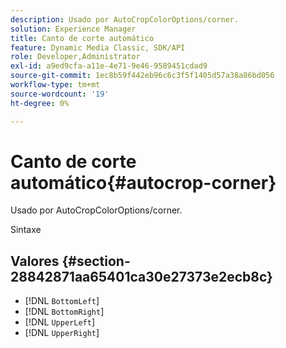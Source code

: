 ```yaml
---
description: Usado por AutoCropColorOptions/corner.
solution: Experience Manager
title: Canto de corte automático
feature: Dynamic Media Classic, SDK/API
role: Developer,Administrator
exl-id: a9ed9cfa-a11e-4e71-9e46-9589451cdad9
source-git-commit: 1ec8b59f442eb96c6c3f5f1405d57a38a86bd056
workflow-type: tm+mt
source-wordcount: '19'
ht-degree: 0%

---
```


# Canto de corte automático{#autocrop-corner}

Usado por AutoCropColorOptions/corner.

Sintaxe

## Valores {#section-28842871aa65401ca30e27373e2ecb8c}

* [!DNL `BottomLeft`]
* [!DNL `BottomRight`]
* [!DNL `UpperLeft`]
* [!DNL `UpperRight`]
